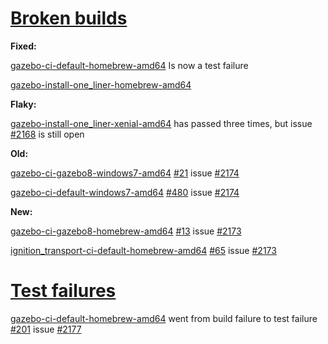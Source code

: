 # [Broken builds](http://build.osrfoundation.org/view/BuildCopFail/)

**Fixed:**

[gazebo-ci-default-homebrew-amd64](http://build.osrfoundation.org/view/main/view/BuildCopFail/job/gazebo-ci-default-homebrew-amd64) Is now a test failure

[gazebo-install-one_liner-homebrew-amd64](http://build.osrfoundation.org/view/main/view/BuildCopFail/job/gazebo-install-one_liner-homebrew-amd64/)

**Flaky:**

[gazebo-install-one_liner-xenial-amd64](http://build.osrfoundation.org/view/main/view/BuildCopFail/job/gazebo-install-one_liner-xenial-amd64/) has passed three times, but issue [#2168](https://bitbucket.org/osrf/gazebo/issues/2168/build-cop-one-liner-install-for-gazebo-7) is still open

**Old:**


[gazebo-ci-gazebo8-windows7-amd64](http://build.osrfoundation.org/view/main/view/BuildCopFail/job/gazebo-ci-gazebo8-windows7-amd64) [#21](http://build.osrfoundation.org/view/main/view/BuildCopFail/job/gazebo-ci-gazebo8-windows7-amd64/21/) issue [#2174](https://bitbucket.org/osrf/gazebo/issues/2174/build-cop-windows-build-broken-cannot-find)

[gazebo-ci-default-windows7-amd64](http://build.osrfoundation.org/view/main/view/BuildCopFail/job/gazebo-ci-default-windows7-amd64/) [#480](http://build.osrfoundation.org/view/main/view/BuildCopFail/job/gazebo-ci-default-windows7-amd64/480/) issue [#2174](https://bitbucket.org/osrf/gazebo/issues/2174/build-cop-windows-build-broken-cannot-find)


**New:**

[gazebo-ci-gazebo8-homebrew-amd64](http://build.osrfoundation.org/view/main/view/BuildCopFail/job/gazebo-ci-gazebo8-homebrew-amd64/) [#13](http://build.osrfoundation.org/view/main/view/BuildCopFail/job/gazebo-ci-gazebo8-homebrew-amd64/13/) issue [#2173](https://bitbucket.org/osrf/gazebo/issues/2173/build-cop-one_line-homebrew-broken-library)

[ignition_transport-ci-default-homebrew-amd64](http://build.osrfoundation.org/view/main/view/BuildCopTests/job/ignition_transport-ci-default-homebrew-amd64/) [#65](http://build.osrfoundation.org/view/main/view/BuildCopTests/job/ignition_transport-ci-default-homebrew-amd64/65/) issue [#2173](https://bitbucket.org/osrf/gazebo/issues/2173/build-cop-one_line-homebrew-broken-library)

# [Test failures](http://build.osrfoundation.org/view/BuildCopTests/)
[gazebo-ci-default-homebrew-amd64](http://build.osrfoundation.org/view/main/view/BuildCopFail/job/gazebo-ci-default-homebrew-amd64) went from build failure to test failure [#201](http://build.osrfoundation.org/view/main/view/BuildCopFail/job/gazebo-ci-default-homebrew-amd64/201/) issue [#2177](https://bitbucket.org/osrf/gazebo/issues/2177)